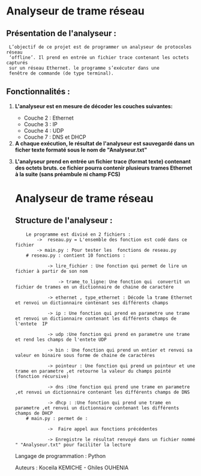 # Analyseur de trame réseau
   ## Présentation de l'analyseur :

	 L’objectif de ce projet est de programmer un analyseur de protocoles réseau
	 ‘offline’. Il prend en entrée un fichier trace contenant les octets capturés
	 sur un réseau Ethernet. le programme s’exécuter dans une
	 fenêtre de commande (de type terminal).

   ## Fonctionnalités :
   <ol>
	<li><strong> L'analyseur est  en mesure de décoder les couches suivantes: </strong></li>
	<ul>
	<li> Couche 2 : Ethernet</li>
	<li>Couche 3 : IP</li>
	<li>Couche 4 : UDP</li>
	<li>Couche 7 : DNS et DHCP</li>
	</ul>
    <li><strong> A chaque exécution, le résultat de l'analyseur est sauvegardé dans un
	    ficher texte formaté sous le nom de "Analyseur.txt" </strong></li>

  <strong><li> L'analyseur prend en entrée un fichier trace (format texte) contenant des octets
	   bruts. ce fichier pourra contenir plusieurs
		trames Ethernet à la suite (sans préambule ni champ FCS) </strong></li>
# Analyseur de trame réseau
   ## Structure de l'analyseur :

		Le programme est divisé en 2 fichiers :
			->  reseau.py = L'ensemble des fonction est codé dans ce fichier
			-> main.py : Pour tester les  fonctions de reseau.py
		# reseau.py : contient 10 fonctions :

				-> lire_fichier : Une fonction qui permet de lire un fichier à partir de son nom
				
			        -> trame_to_ligne: Une fonction qui  convertit un fichier de trames en un dictionnaire de chaine de caractére 
				
				-> ethernet , type_ethernet : Décode la trame Ethernet et renvoi un dictionnaire contenant ses différents champs
				
				-> ip : Une fonction qui prend en parametre une trame et renvoi un dictionnaire contenant les différents champs de l'entete  IP

				-> udp :Une fonction qui prend en parametre une trame et rend les champs de l'entete UDP

				-> bin : Une fonction qui prend un entier et renvoi sa valeur en binaire sous forme de chaine de caractéres

				-> pointeur : Une fonction qui prend un pointeur et une trame en parametre ,et retourne la valeur du champs pointé (fonction récursive)

				-> dns :Une fonction qui prend une trame en parametre ,et renvoi un dictionnaire contenant les différents champs de DNS

				-> dhcp : :Une fonction qui prend une trame en parametre ,et renvoi un dictionnaire contenant les différents champs de DHCP
		# main.py : permet de :

				->  Faire appel aux fonctions précédentes
	
				-> Enregistre le résultat renvoyé dans un fichier nommé " "Analyseur.txt" pour faciliter la lecture

   Langage de programmation : Python 

   Auteurs : Koceila KEMICHE - Ghiles OUHENIA
	
